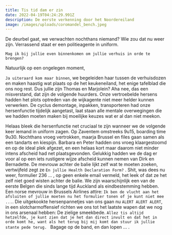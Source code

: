 ```yaml
---
title: Tis tid dam er zin
date: 2022-04-19T04:24:29.991Z
description: De eerste verkenning door het Noordereiland
image: /images/uploads/coromandel_bench.jpeg
---
```


De deurbel gaat, we verwachten nochthans niemand? Wie zou dat nu weer zijn. Verrassend staat er een politieagente in uniform.


`Mag ik bij jullie even binnenkomen om jullie verhuis in orde te brengen?`


Natuurlijk op een ongelegen moment,


`Ja uiteraard kom maar binnen`, we begeleiden haar tussen de verhuisdozen en maken haastig wat plaats op de het keukeneiland, het enige tafelblad die ons nog rest. Dus jullie zijn Thomas en Marjolein? Aha nee, das een misverstand, dat zijn de volgende huurders. Onze vertroebelde hersens hadden het plots optreden van de wijkagente niet meer helder kunnen verwerken. De cyclus demontage, inpakken, transporteren had onze hersenfunctie tijdelijk aangetast, laat staan alle mentale overwegingen die we hadden moeten maken bij moeilijke keuzes wat er al dan niet meekon.


Helaas bleek die hersenfunctie net cruciaal te zijn wanneer we de volgende keer iemand in uniform zagen. Op Zaventem omstreeks 9u15, boarding time 9u30. Nochthans vroeg vertrokken, maarja Brussel en files gaan samen als een tandarts en kiespijn. Barbara en Peter hadden ons vroeg klaargestoomd en op de ideal plek afgezet, en een helaas kort maar daarom niet minder intens afscheid had net plaatsgevonden. Gelukkig hadden we de dag er voor al op een iets rustigere wijze afscheid kunnen nemen van Dirk en Bernadette. De mevrouw achter de balie lijkt zelf wat te moeten zoeken, vertwijfeld zegt ze `En jullie Health Declaration Form?` . Shit, was dees nu weer, formulier 236 ... , op geen enkele email vermeld, het leek of dat ze het zelf niet goed wisten achter de balie. We zijn waarschijnlijk een van de eerste Belgen die sinds lange tijd Auckland als eindbestemming hebben. Een norse mevrouw in Brussels Airlines attire: `Ik ben de vlucht aan het afsluiten of jullie moeten nu het formulier tonen of je kunt niet mee ...`. Die uitgekookte hersenpannetjes van ons gaan nu `ALERT ALERT ALERT`, in een slotcharmoffensief richten we ons tot het laatste wapen dat we nog in ons arsenaal hebben: De zielige smeekbede. `Allez tis altijd hetzelfde, je kunt zien dat je het dan direct invult en dat het in orde komt he, want als het terug bij mij komt dan stuur ik jullie stante pede terug. ` Bagage op de band, en dan lopen ... .
